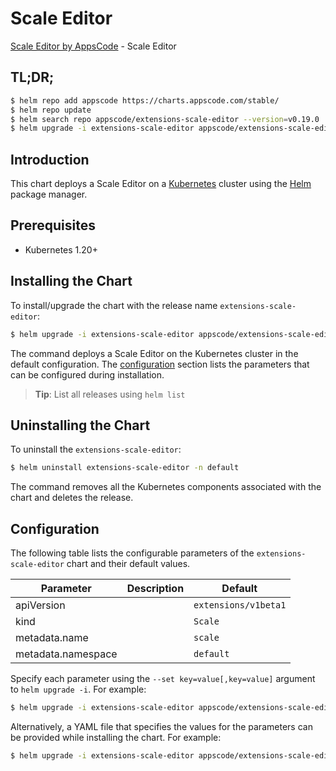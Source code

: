 # Scale Editor

[Scale Editor by AppsCode](https://appscode.com) - Scale Editor

## TL;DR;

```bash
$ helm repo add appscode https://charts.appscode.com/stable/
$ helm repo update
$ helm search repo appscode/extensions-scale-editor --version=v0.19.0
$ helm upgrade -i extensions-scale-editor appscode/extensions-scale-editor -n default --create-namespace --version=v0.19.0
```

## Introduction

This chart deploys a Scale Editor on a [Kubernetes](http://kubernetes.io) cluster using the [Helm](https://helm.sh) package manager.

## Prerequisites

- Kubernetes 1.20+

## Installing the Chart

To install/upgrade the chart with the release name `extensions-scale-editor`:

```bash
$ helm upgrade -i extensions-scale-editor appscode/extensions-scale-editor -n default --create-namespace --version=v0.19.0
```

The command deploys a Scale Editor on the Kubernetes cluster in the default configuration. The [configuration](#configuration) section lists the parameters that can be configured during installation.

> **Tip**: List all releases using `helm list`

## Uninstalling the Chart

To uninstall the `extensions-scale-editor`:

```bash
$ helm uninstall extensions-scale-editor -n default
```

The command removes all the Kubernetes components associated with the chart and deletes the release.

## Configuration

The following table lists the configurable parameters of the `extensions-scale-editor` chart and their default values.

|     Parameter      | Description |             Default             |
|--------------------|-------------|---------------------------------|
| apiVersion         |             | <code>extensions/v1beta1</code> |
| kind               |             | <code>Scale</code>              |
| metadata.name      |             | <code>scale</code>              |
| metadata.namespace |             | <code>default</code>            |


Specify each parameter using the `--set key=value[,key=value]` argument to `helm upgrade -i`. For example:

```bash
$ helm upgrade -i extensions-scale-editor appscode/extensions-scale-editor -n default --create-namespace --version=v0.19.0 --set apiVersion=extensions/v1beta1
```

Alternatively, a YAML file that specifies the values for the parameters can be provided while
installing the chart. For example:

```bash
$ helm upgrade -i extensions-scale-editor appscode/extensions-scale-editor -n default --create-namespace --version=v0.19.0 --values values.yaml
```
